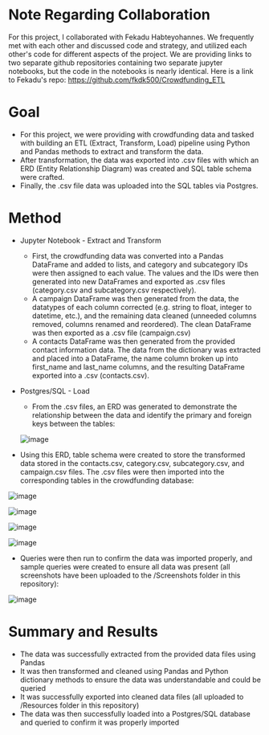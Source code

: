 # Note Regarding Collaboration

For this project, I collaborated with Fekadu Habteyohannes.  We frequently met with each other and discussed code and strategy, and utilized each other's code for different aspects of the project.  We are providing links to two separate github repositories containing two separate jupyter notebooks, but the code in the notebooks is nearly identical.  Here is a link to Fekadu's repo: https://github.com/fkdk500/Crowdfunding_ETL

# Goal
- For this project, we were providing with crowdfunding data and tasked with building an ETL (Extract, Transform, Load) pipeline using Python and Pandas methods to extract and transform the data. 
- After transformation, the data was exported into .csv files with which an ERD (Entity Relationship Diagram) was created and SQL table schema were crafted.
- Finally, the .csv file data was uploaded into the SQL tables via Postgres.  

# Method
- Jupyter Notebook - Extract and Transform
  - First, the crowdfunding data was converted into a Pandas DataFrame and added to      lists,    and category and subcategory IDs were then assigned to each value.  The values and the    IDs were then generated into new DataFrames and exported as .csv files (category.csv       and subcategory.csv respectively).
  - A campaign DataFrame was then generated from the data, the datatypes of each column      corrected (e.g. string to float, integer to datetime, etc.), and the remaining data        cleaned (unneeded columns removed, columns renamed and reordered).  The clean DataFrame    was then exported as a .csv file (campaign.csv)
  - A contacts DataFrame was then generated from the provided contact information data.      The data from the dictionary was extracted and placed into a DataFrame, the name column    broken up into first_name and last_name columns, and the resulting DataFrame exported      into a .csv (contacts.csv).
- Postgres/SQL - Load
  - From the .csv files, an ERD was generated to demonstrate the relationship between the   data and identify the primary and foreign keys between the tables:
  
  ![image](https://user-images.githubusercontent.com/120341249/227397984-0e839e60-db05-4928-9472-99fd98a09652.png)

- Using this ERD, table schema were created to store the transformed data stored in the contacts.csv, category.csv, subcategory.csv, and campaign.csv files.  The .csv files were then imported into the corresponding tables in the crowdfunding database: 

![image](https://user-images.githubusercontent.com/120341249/227399261-4f27b1d3-d9f1-4a73-ae60-9187b6253e15.png)

![image](https://user-images.githubusercontent.com/120341249/227399302-420d7ef9-8fa4-49d0-a66c-118a6bdad719.png)

![image](https://user-images.githubusercontent.com/120341249/227399332-e701c6d1-9574-4904-af9e-2670a20293ea.png)

![image](https://user-images.githubusercontent.com/120341249/227399369-9c2e2b55-7787-4c1a-9e76-8cf8ce280155.png)

- Queries were then run to confirm the data was imported properly, and sample queries were created to ensure all data was present (all screenshots have been uploaded to the /Screenshots folder in this repository): 

![image](https://user-images.githubusercontent.com/120341249/227399587-98a39b28-b025-4c24-9d86-4217d67b282e.png)

# Summary and Results
- The data was successfully extracted from the provided data files using Pandas
- It was then transformed and cleaned using Pandas and Python dictionary methods to ensure the data was understandable and could be queried
- It was successfully exported into cleaned data files (all uploaded to /Resources folder in this repository)
- The data was then successfully loaded into a Postgres/SQL database and queried to confirm it was properly imported
